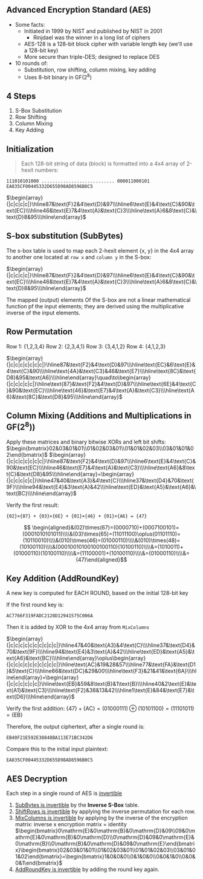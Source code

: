 ## Advanced Encryption Standard (AES)
- Some facts:
	- Initiated in 1999 by NIST and published by NIST in 2001
		- Rinjdael was the winner in a long list of ciphers
	- AES-128 is a 128-bit block cipher with variable length key (we'll use a 128-bit key)
	- More secure than triple-DES; designed to replace DES
- 10 rounds of:
	- Substitution, row shifting, column mixing, key adding
	- Uses 8-bit binary in GF(2<sup>8</sup>)

## 4 Steps
1. S-Box Substitution
2. Row Shifting
3. Column Mixing
4. Key Adding

## Initialization
>Each 128-bit string of data (block) is formatted into a 4x4 array of 2-hexit numbers:

```
111010101000 ........................... 000011000101
EA835CF00445332D655D98AD8596BOC5
```

$\begin{array}{|c|c|c|c|}\hline87&\text{F}2&4\text{D}&97\\\hline6\text{E}&4\text{C}&90&\text{EC}\\\hline46&\text{E}7&4\text{A}&\text{C}3\\\hline\text{A}6&8\text{C}&\text{D}8&95\\\hline\end{array}$
## S-box substitution (SubBytes)
The s-box table is used to map each 2-hexit element {x, y} in the 4x4 array to another one located at `row x` and `column y` in the S-box:

$\begin{array}{|c|c|c|c|}\hline87&\text{F}2&4\text{D}&97\\\hline6\text{E}&4\text{C}&90&\text{EC}\\\hline46&\text{E}7&4\text{A}&\text{C}3\\\hline\text{A}6&8\text{C}&\text{D}8&95\\\hline\end{array}$

The mapped (output) elements Of the S-box are not a linear mathematical function pf the input
elements; they are derived using the multiplicative inverse of the input elements.


## Row Permutation
Row 1: {1,2,3,4}
Row 2: {2,3,4,1}
Row 3: {3,4,1,2}
Row 4: {4,1,2,3}

$\begin{array}{|c|c|c|c|c|c|c|}\hline87&\text{F2}&4\text{D}&97\\\hline\text{EC}&6\text{E}&4\text{C}&90\\\hline\text{4A}&\text{C3}&46&\text{E7}\\\hline\text{8C}&\text{D8}&95&\text{A6}\\\hline\end{array}\quad\to\begin{array}{|c|c|c|c|c|}\hline\text{87}&\text{F2}&4\text{D}&97\\\hline\text{6E}&4\text{C}&90&\text{EC}\\\hline\text{46}&\text{E7}&4\text{A}&\text{C3}\\\hline\text{A6}&\text{8C}&\text{D8}&95\\\hline\end{array}$


## Column Mixing (Additions and Multiplications in GF(2<sup>8</sup>))

Apply these matrices and binary bitwise XORs and left bit shifts:
$\begin{bmatrix}02&03&01&01\\01&02&03&01\\01&01&02&03\\03&01&01&02\end{bmatrix}$ $\begin{array}{|c|c|c|c|c|c|c|}\hline87&\text{F2}&4\text{D}&97\\\hline6\text{E}&4\text{C}&90&\text{EC}\\\hline46&\text{E7}&4\text{A}&\text{C3}\\\hline\text{A6}&8\text{C}&\text{D8}&95\\\hline\end{array}=\begin{array}{|c|c|c|c|c|}\hline47&40&\text{A3}&4\text{C}\\\hline37&\text{D4}&70&\text{9F}\\\hline94&\text{E4}&3\text{A}&42\\\hline\text{ED}&\text{A5}&\text{A6}&\text{BC}\\\hline\end{array}$

Verify the first result: 
```
{02}×{87} + {03}×{6E} + {01}×{46} + {01}×{A6} = {47}
```

$$ \begin{aligned}&(02)\times(67)=(0000710)+(0007100101)=(0001010101011)\\\\&(03)\times(65)=(11011100)\oplus(01101110)=(10110010)\\\\&(010)\times(46)=(01000110)\\\\&(010)\times(48)=(10100110)\\\\&(00010010100100100110)(10100110)\\\\&=(1010011)+(01000110)(10100110)\\\\&=(11100001)+(10100110)\\\\&=(01000110)\\\\&=(47)\end{aligned}$$

## Key Addition (AddRoundKey)
A new key is computed for EACH ROUND, based on the initial 128-bit key 

If the first round key is: 
```
AC7766F319FADC2128D12941575C006A
```

Then it is added by XOR to the 4x4 array from `MixColumns`

$\begin{array}{|c|c|c|c|c|c|c|c|c|c|}\hline47&40&\text{A3}&4\text{C}\\\hline37&\text{D4}&70&\text{9F}\\\hline94&\text{E4}&3\text{A}&42\\\hline\text{ED}&\text{A5}&\text{A6}&\text{BC}\\\hline\end{array}\oplus\begin{array}{|c|c|c|c|c|c|c|c|c|c|}\hline\text{AC}&19&28&57\\\hline77&\text{FA}&\text{D1}&5\text{C}\\\hline66&\text{DC}&29&00\\\hline\text{F3}&21&41&\text{6A}\\\hline\end{array}=\begin{array}{|c|c|c|c|c|c|}\hline\text{EB}&59&8\text{B}&1\text{B}\\\hline40&2\text{E}&\text{A1}&\text{C3}\\\hline\text{F2}&38&13&42\\\hline1\text{E}&84&\text{E7}&\text{D6}\\\hline\end{array}$
 
Verify the first addition: $\{47\}+\{\mathrm{AC}\}=(01000111)\oplus(10101100)=(11101011)=\{\mathrm{EB}\}$

Therefore, the output ciphertext, after a single round is: 
```
EB40F21E592E38848BA113E71BC342D6
```

Compare this to the initial input plaintext: 
```
EA835CF00445332D655D98AD8596B0C5
```


## AES Decryption
Each step in a single round of AES is <u>invertible</u>
1. <u>SubBytes is invertible</u> by the **Inverse S-Box** table.
2. <u>ShiftRows is invertible</u> by applying the inverse permutation for each row.
3. <u>MixColumns is invertible</u> by applying by the inverse of the encryption matrix:
	 inverse              x        encryption matrix  =       identity
	$\begin{bmatrix}0\mathrm{E}&0\mathrm{B}&0\mathrm{D}&09\\09&0\mathrm{E}&0\mathrm{B}&0\mathrm{D}\\0\mathrm{D}&09&0\mathrm{E}&0\mathrm{B}\\0\mathrm{B}&0\mathrm{D}&09&0\mathrm{E}\end{bmatrix}\begin{bmatrix}02&03&01&01\\01&02&03&01\\01&01&02&03\\03&01&01&02\end{bmatrix}=\begin{bmatrix}1&0&0&0\\0&1&0&0\\0&0&1&0\\0&0&0&1\end{bmatrix}$
4. <u>AddRoundKey is invertible</u> by adding the round key again.